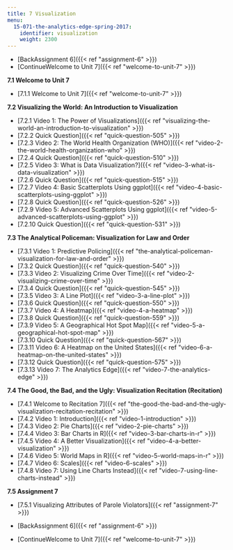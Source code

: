 ```yaml
---
title: 7 Visualization
menu:
  15-071-the-analytics-edge-spring-2017:
    identifier: visualization
    weight: 2300
---
```

*   [BackAssignment 6]({{< ref "assignment-6" >}})
*   [ContinueWelcome to Unit 7]({{< ref "welcome-to-unit-7" >}})

**7.1 Welcome to Unit 7**

*   [7.1.1 Welcome to Unit 7]({{< ref "welcome-to-unit-7" >}})

**7.2 Visualizing the World: An Introduction to Visualization**

*   [7.2.1 Video 1: The Power of Visualizations]({{< ref "visualizing-the-world-an-introduction-to-visualization" >}})
*   [7.2.2 Quick Question]({{< ref "quick-question-505" >}})
*   [7.2.3 Video 2: The World Health Organization (WHO)]({{< ref "video-2-the-world-health-organization-who" >}})
*   [7.2.4 Quick Question]({{< ref "quick-question-510" >}})
*   [7.2.5 Video 3: What is Data Visualization?]({{< ref "video-3-what-is-data-visualization" >}})
*   [7.2.6 Quick Question]({{< ref "quick-question-515" >}})
*   [7.2.7 Video 4: Basic Scatterplots Using ggplot]({{< ref "video-4-basic-scatterplots-using-ggplot" >}})
*   [7.2.8 Quick Question]({{< ref "quick-question-526" >}})
*   [7.2.9 Video 5: Advanced Scatterplots Using ggplot]({{< ref "video-5-advanced-scatterplots-using-ggplot" >}})
*   [7.2.10 Quick Question]({{< ref "quick-question-531" >}})

**7.3 The Analytical Policeman: Visualization for Law and Order**

*   [7.3.1 Video 1: Predictive Policing]({{< ref "the-analytical-policeman-visualization-for-law-and-order" >}})
*   [7.3.2 Quick Question]({{< ref "quick-question-540" >}})
*   [7.3.3 Video 2: Visualizing Crime Over Time]({{< ref "video-2-visualizing-crime-over-time" >}})
*   [7.3.4 Quick Question]({{< ref "quick-question-545" >}})
*   [7.3.5 Video 3: A Line Plot]({{< ref "video-3-a-line-plot" >}})
*   [7.3.6 Quick Question]({{< ref "quick-question-550" >}})
*   [7.3.7 Video 4: A Heatmap]({{< ref "video-4-a-heatmap" >}})
*   [7.3.8 Quick Question]({{< ref "quick-question-559" >}})
*   [7.3.9 Video 5: A Geographical Hot Spot Map]({{< ref "video-5-a-geographical-hot-spot-map" >}})
*   [7.3.10 Quick Question]({{< ref "quick-question-567" >}})
*   [7.3.11 Video 6: A Heatmap on the United States]({{< ref "video-6-a-heatmap-on-the-united-states" >}})
*   [7.3.12 Quick Question]({{< ref "quick-question-575" >}})
*   [7.3.13 Video 7: The Analytics Edge]({{< ref "video-7-the-analytics-edge" >}})

**7.4 The Good, the Bad, and the Ugly: Visualization Recitation (Recitation)**

*   [7.4.1 Welcome to Recitation 7]({{< ref "the-good-the-bad-and-the-ugly-visualization-recitation-recitation" >}})
*   [7.4.2 Video 1: Introduction]({{< ref "video-1-introduction" >}})
*   [7.4.3 Video 2: Pie Charts]({{< ref "video-2-pie-charts" >}})
*   [7.4.4 Video 3: Bar Charts in R]({{< ref "video-3-bar-charts-in-r" >}})
*   [7.4.5 Video 4: A Better Visualization]({{< ref "video-4-a-better-visualization" >}})
*   [7.4.6 Video 5: World Maps in R]({{< ref "video-5-world-maps-in-r" >}})
*   [7.4.7 Video 6: Scales]({{< ref "video-6-scales" >}})
*   [7.4.8 Video 7: Using Line Charts Instead]({{< ref "video-7-using-line-charts-instead" >}})

**7.5 Assignment 7**

*   [7.5.1 Visualizing Attributes of Parole Violators]({{< ref "assignment-7" >}})

*   [BackAssignment 6]({{< ref "assignment-6" >}})
*   [ContinueWelcome to Unit 7]({{< ref "welcome-to-unit-7" >}})